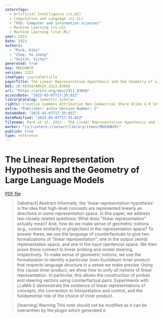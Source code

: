 ```yaml
---
zoteroTags:
  - Artificial Intelligence (cs.AI)
  - Computation and Language (cs.CL)
  - "FOS: Computer and information sciences"
  - Machine Learning (cs.LG)
  - Machine Learning (stat.ML)
year: 2023
date: 2023
authors:
  - "Park, Kiho"
  - "Choe, Yo Joong"
  - "Veitch, Victor"
generated: true
key: MDG3HBCR
version: 2322
itemType: journalArticle
paperTitle: The Linear Representation Hypothesis and the Geometry of Large Language Models
DOI: 10.48550/ARXIV.2311.03658
url: "https://arxiv.org/abs/2311.03658"
accessDate: "2025-03-07T17:35:02Z"
libraryCatalog: Semantic Scholar
rights: Creative Commons Attribution Non Commercial Share Alike 4.0 International
extra: "Publisher: arXiv Version Number: 2"
dateAdded: "2025-03-07T17:35:02Z"
dateModified: "2025-03-07T17:35:02Z"
filename: Park et al. 2023 - The Linear Representation Hypothesis and the Geometry of Large Language Models.pdf
marker: "[🇿](zotero://select/library/items/MDG3HBCR)"
publish: true
type: reference
---
```

# The Linear Representation Hypothesis and the Geometry of Large Language Models

[PDF file](/Papers/PDFs/Park%20et%20al.%202023%20-%20The%20Linear%20Representation%20Hypothesis%20and%20the%20Geometry%20of%20Large%20Language%20Models.pdf)

> [!abstract] Abstract
> Informally, the 'linear representation hypothesis' is the idea that high-level concepts are represented linearly as directions in some representation space. In this paper, we address two closely related questions: What does "linear representation" actually mean? And, how do we make sense of geometric notions (e.g., cosine similarity or projection) in the representation space? To answer these, we use the language of counterfactuals to give two formalizations of "linear representation", one in the output (word) representation space, and one in the input (sentence) space. We then prove these connect to linear probing and model steering, respectively. To make sense of geometric notions, we use the formalization to identify a particular (non-Euclidean) inner product that respects language structure in a sense we make precise. Using this causal inner product, we show how to unify all notions of linear representation. In particular, this allows the construction of probes and steering vectors using counterfactual pairs. Experiments with LLaMA-2 demonstrate the existence of linear representations of concepts, the connection to interpretation and control, and the fundamental role of the choice of inner product.

>[!warning] Warning
> This note should not be modified as it can be overwritten by the plugin which generated it.

